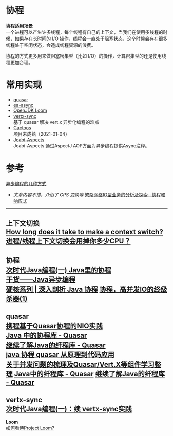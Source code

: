 # 协程
**协程适用场景**  
一个进程可以产生许多线程，每个线程有自己的上下文，当我们在使用多线程的时候，如果存在长时间的 I/O 操作，线程会一直处于阻塞状态，这个时候会存在很多线程处于空闲状态，会造成线程资源的浪费。 

协程的方式更多用来做阻塞密集型（比如 I/O）的操作，计算密集型的还是使用线程更加合理。

# 常用实现
* [quasar](https://github.com/puniverse/quasar)
* [ea-async](https://github.com/electronicarts/ea-async)
* [OpenJDK Loom](https://github.com/openjdk/loom)
* [vertx-sync](https://github.com/vert-x3/vertx-sync/)  
  基于 quasar 解决 vert.x 异步化编程的难点
* [Cactoos](https://github.com/yegor256/cactoos)  
  项目未成熟（2021-01-04）
* [Jcabi-Aspects](https://github.com/jcabi/jcabi-aspects)  
  Jcabi-Aspects 通过AspectJ AOP方面为异步编程提供Async注释。
  

# 参考

[异步编程的几种方式](https://ericfu.me/several-ways-to-aync/)  
+ *文章内容不错，介绍了 CPS 变换等*
[繁杂网络IO型业务的分析及探索--协程和响应式](https://juejin.cn/post/6844904178993594381)
---
**上下文切换**  
[How long does it take to make a context switch?](https://blog.tsunanet.net/2010/11/how-long-does-it-take-to-make-context.html)  
[进程/线程上下文切换会用掉你多少CPU？](https://zhuanlan.zhihu.com/p/79772089)
--- 
**协程**  
[次时代Java编程(一) Java里的协程](https://segmentfault.com/a/1190000005342905)  
[干货——Java异步编程](https://www.jianshu.com/p/e752ed187826)  
[硬核系列 | 深入剖析 Java 协程](https://xie.infoq.cn/article/cef6d2931a54f85142d863db7)
[协程，高并发IO的终级杀器(1)](https://zhuanlan.zhihu.com/p/27519705)
---
**quasar**  
[携程基于Quasar协程的NIO实践](https://www.infoq.cn/article/umyqimhkwiyjhbp05mxb)  
[Java 中的协程库 - Quasar](https://www.cnblogs.com/jmcui/p/12511623.html)  
[继续了解Java的纤程库 - Quasar](https://colobu.com/2016/08/01/talk-about-quasar-again/)  
[java 协程 quasar 从原理到代码应用](https://blog.csdn.net/guzhangyu12345/article/details/84666423)  
[关于并发问题的梳理及Quasar/Vert.X等组件学习整理](https://zhuanlan.zhihu.com/p/57826725)
[Java中的纤程库 - Quasar](https://colobu.com/2016/07/14/Java-Fiber-Quasar/)
[继续了解Java的纤程库 - Quasar](https://colobu.com/2016/08/01/talk-about-quasar-again/)
---
**vertx-sync**  
[次时代Java编程(一)：续 vertx-sync实践](https://segmentfault.com/a/1190000006098059)
--- 
**Loom**  
[如何看待Project Loom?](https://www.zhihu.com/question/67579790)


